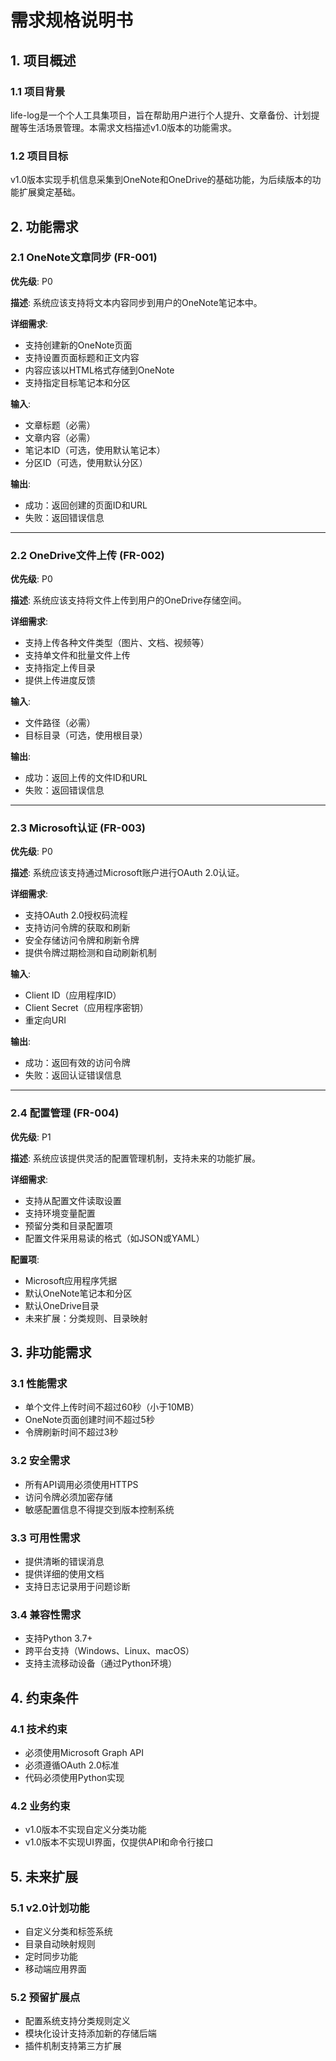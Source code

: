 # 需求规格说明书

## 1. 项目概述

### 1.1 项目背景
life-log是一个个人工具集项目，旨在帮助用户进行个人提升、文章备份、计划提醒等生活场景管理。本需求文档描述v1.0版本的功能需求。

### 1.2 项目目标
v1.0版本实现手机信息采集到OneNote和OneDrive的基础功能，为后续版本的功能扩展奠定基础。

## 2. 功能需求

### 2.1 OneNote文章同步 (FR-001)
**优先级**: P0

**描述**: 
系统应该支持将文本内容同步到用户的OneNote笔记本中。

**详细需求**:
- 支持创建新的OneNote页面
- 支持设置页面标题和正文内容
- 内容应该以HTML格式存储到OneNote
- 支持指定目标笔记本和分区

**输入**:
- 文章标题（必需）
- 文章内容（必需）
- 笔记本ID（可选，使用默认笔记本）
- 分区ID（可选，使用默认分区）

**输出**:
- 成功：返回创建的页面ID和URL
- 失败：返回错误信息

---

### 2.2 OneDrive文件上传 (FR-002)
**优先级**: P0

**描述**: 
系统应该支持将文件上传到用户的OneDrive存储空间。

**详细需求**:
- 支持上传各种文件类型（图片、文档、视频等）
- 支持单文件和批量文件上传
- 支持指定上传目录
- 提供上传进度反馈

**输入**:
- 文件路径（必需）
- 目标目录（可选，使用根目录）

**输出**:
- 成功：返回上传的文件ID和URL
- 失败：返回错误信息

---

### 2.3 Microsoft认证 (FR-003)
**优先级**: P0

**描述**: 
系统应该支持通过Microsoft账户进行OAuth 2.0认证。

**详细需求**:
- 支持OAuth 2.0授权码流程
- 支持访问令牌的获取和刷新
- 安全存储访问令牌和刷新令牌
- 提供令牌过期检测和自动刷新机制

**输入**:
- Client ID（应用程序ID）
- Client Secret（应用程序密钥）
- 重定向URI

**输出**:
- 成功：返回有效的访问令牌
- 失败：返回认证错误信息

---

### 2.4 配置管理 (FR-004)
**优先级**: P1

**描述**: 
系统应该提供灵活的配置管理机制，支持未来的功能扩展。

**详细需求**:
- 支持从配置文件读取设置
- 支持环境变量配置
- 预留分类和目录配置项
- 配置文件采用易读的格式（如JSON或YAML）

**配置项**:
- Microsoft应用程序凭据
- 默认OneNote笔记本和分区
- 默认OneDrive目录
- 未来扩展：分类规则、目录映射

## 3. 非功能需求

### 3.1 性能需求
- 单个文件上传时间不超过60秒（小于10MB）
- OneNote页面创建时间不超过5秒
- 令牌刷新时间不超过3秒

### 3.2 安全需求
- 所有API调用必须使用HTTPS
- 访问令牌必须加密存储
- 敏感配置信息不得提交到版本控制系统

### 3.3 可用性需求
- 提供清晰的错误消息
- 提供详细的使用文档
- 支持日志记录用于问题诊断

### 3.4 兼容性需求
- 支持Python 3.7+
- 跨平台支持（Windows、Linux、macOS）
- 支持主流移动设备（通过Python环境）

## 4. 约束条件

### 4.1 技术约束
- 必须使用Microsoft Graph API
- 必须遵循OAuth 2.0标准
- 代码必须使用Python实现

### 4.2 业务约束
- v1.0版本不实现自定义分类功能
- v1.0版本不实现UI界面，仅提供API和命令行接口

## 5. 未来扩展

### 5.1 v2.0计划功能
- 自定义分类和标签系统
- 目录自动映射规则
- 定时同步功能
- 移动端应用界面

### 5.2 预留扩展点
- 配置系统支持分类规则定义
- 模块化设计支持添加新的存储后端
- 插件机制支持第三方扩展
